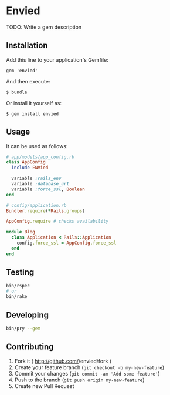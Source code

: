 # Envied

TODO: Write a gem description

## Installation

Add this line to your application's Gemfile:

    gem 'envied'

And then execute:

    $ bundle

Or install it yourself as:

    $ gem install envied

## Usage

It can be used as follows:

```ruby
# app/models/app_config.rb
class AppConfig
  include ENVied

  variable :rails_env
  variable :database_url
  variable :force_ssl, Boolean
end

# config/application.rb
Bundler.require(*Rails.groups)

AppConfig.require # checks availability

module Blog
  class Application < Rails::Application
    config.force_ssl = AppConfig.force_ssl
  end
end
```

## Testing

```bash
bin/rspec
# or
bin/rake
```

## Developing

```bash
bin/pry --gem
```


## Contributing

1. Fork it ( http://github.com/<my-github-username>/envied/fork )
2. Create your feature branch (`git checkout -b my-new-feature`)
3. Commit your changes (`git commit -am 'Add some feature'`)
4. Push to the branch (`git push origin my-new-feature`)
5. Create new Pull Request
